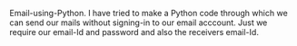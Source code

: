 Email-using-Python.
I have tried to make a Python code through which we can send our mails without signing-in to our email acccount. Just we require our email-Id and password and also the receivers email-Id.
